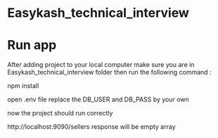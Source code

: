 # Easykash_technical_interview

# Run app

After adding project to your local computer
make sure you are in Easykash_technical_interview folder then
run the following command :

npm install 

open .env file
replace the DB_USER and DB_PASS by your own

now the project should run correctly

http://localhost:9090/sellers
response will be empty array
